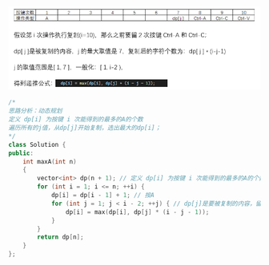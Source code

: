 
<div align="center">
    <img src="images/0651_001.png" alt="示例图片">
</div>   

```cpp
/*
思路分析：动态规划
定义 dp[i] 为按键 i 次能得到的最多的A的个数
遍历所有的j值，从dp[j]开始复制，选出最大的dp[i]；
*/
class Solution {
public:
    int maxA(int n)
    {
        vector<int> dp(n + 1); // 定义 dp[i] 为按键 i 次能得到的最多的A的个数
        for (int i = 1; i <= n; ++i) {
            dp[i] = dp[i - 1] + 1; // 按A
            for (int j = 1; j < i - 2; ++j) { // dp[j]是要被复制的内容，留2次操作按"Ctrl-A"/"Ctrl-C"
                dp[i] = max(dp[i], dp[j] * (i - j - 1));
            }
        }
        return dp[n];
    }
};
```